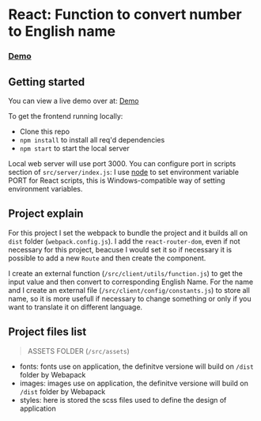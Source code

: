 # React: Function to convert number to English name

### [Demo](https://www.mattiabuffetti.org/tests/JobToMe/esempio_1/)

## Getting started

You can view a live demo over at: [Demo](https://www.mattiabuffetti.org/tests/JobToMe/esempio_1/)

To get the frontend running locally:

- Clone this repo
- `npm install` to install all req'd dependencies
- `npm start` to start the local server

Local web server will use port 3000. You can configure port in scripts section of `src/server/index.js`: I use [node](https://nodejs.org/it/) to set environment variable PORT for React scripts, this is Windows-compatible way of setting environment variables.

## Project explain

For this project I set the webpack to bundle the project and it builds all on `dist` folder (`webpack.config.js`). I add the `react-router-dom`, even if not necessary for this project, beacuse I would set it so if necessary it is possible to add a new `Route` and then create the component.

I create an external function (`/src/client/utils/function.js`) to get the input value and then convert to corresponding English Name. For the name and I create an external file (`/src/client/config/constants.js`) to store all name, so it is more usefull if necessary to change something or only if you want to translate it on different language.

## Project files list

> ASSETS FOLDER (`/src/assets`)

- fonts: fonts use on application, the definitve versione will build on `/dist` folder by Webapack
- images: images use on application, the definitve versione will build on `/dist` folder by Webapack
- styles: here is stored the scss files used to define the design of application

